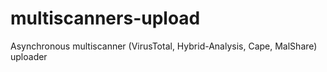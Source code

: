 # multiscanners-upload
Asynchronous multiscanner (VirusTotal, Hybrid-Analysis, Cape, MalShare) uploader
